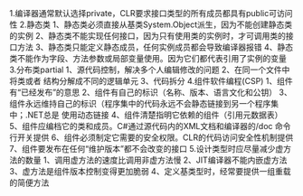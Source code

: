 1.编译器通常默认选择private，CLR要求接口类型的所有成员都具有public可访问性
2.静态类
1、静态类必须直接从基类System.Object派生，因为不能创建静态类的实例
2、静态类不能实现任何接口，因为只有使用类的实例时，才可调用类的接口方法
3、静态类只能定义静态成员，任何实例成员都会导致编译器报错
4、静态类不能作为字段、方法参数或局部变量使用。因为它们都代表引用了实例的变量
3.分布类partial
1、源代码控制，解决多个人编辑修改的问题
2、在同一个文件中将类或者 结构分解成不同的逻辑单元
3、代码拆分
4.组件软件编程(CSP)
1、组件有“已经发布”的意思
2、组件有自己的标识（名称、版本、语言文化和公钥）
3、组件永远维持自己的标识（程序集中的代码永远不会静态链接到另一个程序集中；.NET总是
使用动态链接
4、组件清楚指明它依赖的组件（引用元数据表）
5、组件应编档它的类和成员。C#通过源代码内的XML文档和编译器的/doc 命令行开关提供
6、组件必须制定它需要的安全权限。CLR的代码访问安全性机制提供
7、组件要发布在任何“维护版本”都不会改变的接口
5.设计类型时应尽量减少虚方法的数量
1、调用虚方法的速度比调用非虚方法慢
2、JIT编译器不能内嵌虚方法
3、虚方法是组件版本控制变得更加脆弱
4、定义基类型时，经常要提供一组重载的简便方法